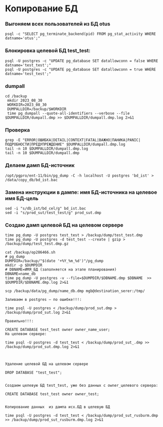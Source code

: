 # Копирование БД
### Выгоняем всех пользователей из БД otus
```
psql -c "SELECT pg_terminate_backend(pid) FROM pg_stat_activity WHERE datname='otus';"
```
### Блокировка целевой БД test_test:
```
psql -U postgres -c "UPDATE pg_database SET datallowconn = false WHERE datname='test_test';"
psql -U postgres -c "UPDATE pg_database SET datallowconn = true WHERE datname='test_test';"
 ```
### dumpall
```
cd /backup
 mkdir 2023_08_30
 WORKDIR=2023_08_30
 DUMPALLDIR=/backup/$WORKDIR
 time pg_dumpall --quote-all-identifiers --verbose --file $DUMPALLDIR/dumpall.dmp >> $DUMPALLDIR/dumpall.dmp.log 2>&1
 ```
### Проверка
```
grep -E "ERROR|ОШИБКА|DETAIL|CONTEXT|FATAL|ВАЖНО|ПАНИКА|PANIC|ПОДРОБНОСТИ|ПРЕДУПРЕЖДЕНИЕ" $DUMPALLDIR/dumpall.dmp.log
tail -n 10 $DUMPALLDIR/dumpall.dmp.log
tail -n 10 $DUMPALLDIR/dumpall.dmp
```
### Делаем дамп БД-источник
```
/opt/pgpro/ent-11/bin/pg_dump -C -h localhost -U postgres 'bd_ist' > /data/copy_db/bd_ist.bac
```
### Замена инструкции в дампе: имя БД-источника на целевое имя БД-цель
```
sed -i "s/db_ist/bd_cel/g" bd_ist.bac
sed -i "s/prod_sut/test_test/g" prod_sut.dmp
```
### Создаю дамп целевой БД на целевом сервере
```
time pg_dump -U postgres test_test > /backup/dump/test_test.dmp
time pg_dump -U postgres -d test_test --create | gzip > /backup/dump/test_test.dmp.gz
```

 ```
cat /backup/op286466.sh
# pg_dump
DUMPDIR=/backup/"$(date '+%Y_%m_%d')"/pg_dump
mkdir -p $DUMPDIR
# DBNAME=ИМЯ_БД (заполняется на этапе планирования)
DBNAME=name_db
time pg_dump -U postgres -v --file=$DUMPDIR/$DBNAME.dmp $DBNAME  >> $DUMPDIR/$DBNAME.dmp.log 2>&1

scp /backup/data/pg_dump/name_db.dmp mgb@destination_serer:/tmp/

Заливаем в postgres – по ошибке!!!:

time psql -U postgres < /backup/dump/prod_sut.dmp > /backup/dump/prod_sut.log 2>&1

Правильно!!!:

CREATE DATABASE test_test owner owner_name_user;
На целевом сервере:

time psql -U postgres -d test_test < /backup/dump/prod_sut_.dmp >> /backup/dump/prod_sut.dmp.log 2>&1
 


Удаление целевой БД на целевом сервере

DROP DATABASE "test_test";
 

Создаем целевую БД test_test, уже без данных с owner_целевого сервера:

CREATE DATABASE test_test owner owner_test;
 

Копирование данных  из дампа исх.БД в целевую БД

time psql -U postgres -d test_test < /backup/dump/prod_sut_rusburm.dmp >> /backup/dump/prod_sut_rusburm.dmp.log 2>&1
 

```























